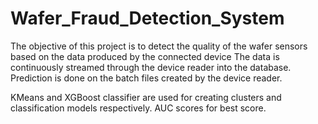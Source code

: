 # Wafer_Fraud_Detection_System
The objective of this project is to detect the quality of the wafer sensors based on the data produced by the connected device
The data is continuously streamed through the device reader into the database.
Prediction is done on the batch files created by the device reader.
 
 KMeans and XGBoost classifier are used for creating clusters and classification models respectively. AUC scores for best score.
